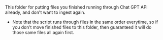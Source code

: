 This folder for putting files you finished running through Chat GPT API already, and don't want to ingest again. 
- Note that the script runs through files in the same order everytime, so if you don't move finished files to this folder, then guaranteed it will do those same files all again first. 